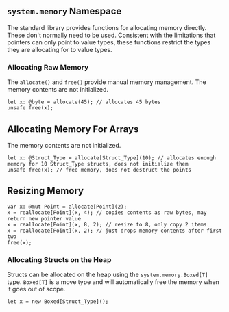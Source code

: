 ## `system.memory` Namespace

The standard library provides functions for allocating memory directly. These don't normally need to be used. Consistent with the limitations that pointers can only point to value types, these functions restrict the types they are allocating for to value types.

### Allocating Raw Memory

The `allocate()` and `free()` provide manual memory management. The memory contents are not initialized.

```adamant
let x: @byte = allocate(45); // allocates 45 bytes
unsafe free(x);
```

## Allocating Memory For Arrays

The memory contents are not initialized.

```adamant
let x: @Struct_Type = allocate[Struct_Type](10); // allocates enough memory for 10 Struct_Type structs, does not initialize them
unsafe free(x); // free memory, does not destruct the points
```

## Resizing Memory

```adamant
var x: @mut Point = allocate[Point](2);
x = reallocate[Point](x, 4); // copies contents as raw bytes, may return new pointer value
x = reallocate[Point](x, 8, 2); // resize to 8, only copy 2 items
x = reallocate[Point](x, 2); // just drops memory contents after first two
free(x);
```

### Allocating Structs on the Heap

Structs can be allocated on the heap using the `system.memory.Boxed[T]` type. `Boxed[T]` is a move type and will automatically free the memory when it goes out of scope.

```adamant
let x = new Boxed[Struct_Type]();
```
